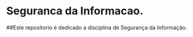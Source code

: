 # Seguranca da Informacao. 

##Este repositorio é dedicado a disciplina de Segurança da Informação.
